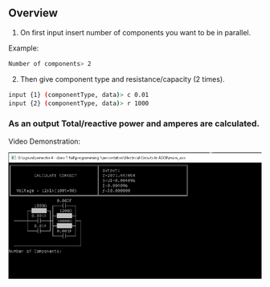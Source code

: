 
## Overview

1. On first input insert number of components you want to be in parallel.

Example:
```sh
Number of components> 2
```

2. Then give component type and resistance/capacity (2 times).

```sh
input {1} (componentType, data)> c 0.01
input {2} (componentType, data)> r 1000
```

### As an output Total/reactive power and amperes are calculated.

Video Demonstration:

[![Watch the video](https://github.com/GiorgiR2/Electrical-Circuits-in-ASCII/blob/main/other/Screenshot.png)](https://github.com/GiorgiR2/Electrical-Circuits-in-ASCII/blob/main/other/video.mp4)
